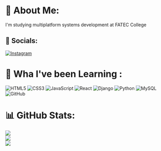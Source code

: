 # 🐽 About Me:
I'm studying multiplatform systems development at FATEC College<br>


## 🐽 Socials:
[![Instagram](https://img.shields.io/badge/Instagram-%23E4405F.svg?logo=Instagram&logoColor=white)](https://instagram.com/ryanwith.i) 

# 🐽 Wha I've been Learning :
![HTML5](https://img.shields.io/badge/html5-%23E34F26.svg?style=for-the-badge&logo=html5&logoColor=white) ![CSS3](https://img.shields.io/badge/css3-%231572B6.svg?style=for-the-badge&logo=css3&logoColor=white) ![JavaScript](https://img.shields.io/badge/javascript-%23323330.svg?style=for-the-badge&logo=javascript&logoColor=%23F7DF1E)  ![React](https://img.shields.io/badge/react-%2320232a.svg?style=for-the-badge&logo=react&logoColor=%2361DAFB)  ![Django](https://img.shields.io/badge/django-%23092E20.svg?style=for-the-badge&logo=django&logoColor=white)  ![Python](https://img.shields.io/badge/python-3670A0?style=for-the-badge&logo=python&logoColor=ffdd54) ![MySQL](https://img.shields.io/badge/mysql-4479A1.svg?style=for-the-badge&logo=mysql&logoColor=white) ![GitHub](https://img.shields.io/badge/github-%23121011.svg?style=for-the-badge&logo=github&logoColor=white)
# 📊 GitHub Stats:
![](https://github-readme-stats.vercel.app/api?username=RianAguiar&theme=default&hide_border=true&include_all_commits=false&count_private=false)<br/>
![](https://nirzak-streak-stats.vercel.app/?user=RianAguiar&theme=default&hide_border=true)<br/>
![](https://github-readme-stats.vercel.app/api/top-langs/?username=RianAguiar&theme=default&hide_border=true&include_all_commits=false&count_private=false&layout=compact)

